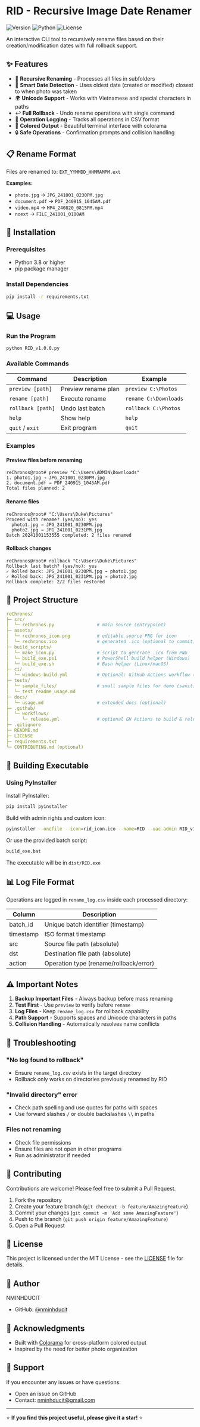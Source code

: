 # RID - Recursive Image Date Renamer

![Version](https://img.shields.io/badge/version-1.0.0-blue.svg)
![Python](https://img.shields.io/badge/python-3.8+-green.svg)
![License](https://img.shields.io/badge/license-MIT-orange.svg)

An interactive CLI tool to recursively rename files based on their creation/modification dates with full rollback support.

## ✨ Features

- 🔄 **Recursive Renaming** - Processes all files in subfolders
- 📅 **Smart Date Detection** - Uses oldest date (created or modified) closest to when photo was taken
- 🌍 **Unicode Support** - Works with Vietnamese and special characters in paths
- ↩️ **Full Rollback** - Undo rename operations with single command
- 📝 **Operation Logging** - Tracks all operations in CSV format
- 🎨 **Colored Output** - Beautiful terminal interface with colorama
- 🔒 **Safe Operations** - Confirmation prompts and collision handling

## 📋 Rename Format

Files are renamed to: `EXT_YYMMDD_HHMMAMPM.ext`

**Examples:**
- `photo.jpg` → `JPG_241001_0230PM.jpg`
- `document.pdf` → `PDF_240915_1045AM.pdf`
- `video.mp4` → `MP4_240820_0815PM.mp4`
- `noext` → `FILE_241001_0100AM`

## 🚀 Installation

### Prerequisites

- Python 3.8 or higher
- pip package manager

### Install Dependencies

```bash
pip install -r requirements.txt
```

## 💻 Usage

### Run the Program

```bash
python RID_v1.0.0.py
```

### Available Commands

| Command           | Description         | Example               |
|-------------------|---------------------|-----------------------|
| `preview [path]`  | Preview rename plan | `preview C:\Photos`   |
| `rename [path]`   | Execute rename      | `rename C:\Downloads` |
| `rollback [path]` | Undo last batch     | `rollback C:\Photos`  |
| `help`            | Show help           | `help`                |
| `quit` / `exit`   | Exit program        | `quit`                |

### Examples

#### Preview files before renaming
```
reChronos@root# preview "C:\Users\ADMIN\Downloads"
1. photo1.jpg → JPG_241001_0230PM.jpg
2. document.pdf → PDF_240915_1045AM.pdf
Total files planned: 2
```

#### Rename files
```
reChronos@root# "C:\Users\Duke\Pictures"
Proceed with rename? (yes/no): yes
  photo1.jpg → JPG_241001_0230PM.jpg
  photo2.jpg → JPG_241001_0231PM.jpg
Batch 20241001153555 completed: 2 files renamed
```

#### Rollback changes
```
reChronos@root# rollback "C:\Users\Duke\Pictures"
Rollback last batch? (yes/no): yes
✓ Rolled back: JPG_241001_0230PM.jpg → photo1.jpg
✓ Rolled back: JPG_241001_0231PM.jpg → photo2.jpg
Rollback complete: 2/2 files restored
```

## 📁 Project Structure

```yaml
reChronos/
├─ src/
│  └─ reChronos.py                # main source (entrypoint)
├─ assets/
│  └─ rechronos_icon.png          # editable source PNG for icon
│  └─ rechronos.ico               # generated .ico (optional to commit)
├─ build_scripts/
│  └─ make_icon.py                # script to generate .ico from PNG
│  └─ build_exe.ps1               # PowerShell build helper (Windows)
│  └─ build_exe.sh                # Bash helper (Linux/macOS)
├─ ci/
│  └─ windows-build.yml           # Optional: GitHub Actions workflow (example)
├─ tests/
│  └─ sample_files/               # small sample files for demo (sanitized)
│  └─ test_readme_usage.md
├─ docs/
│  └─ usage.md                    # extended docs (optional)
├─ .github/
│  └─ workflows/
│     └─ release.yml              # optional GH Actions to build & release exe
├─ .gitignore
├─ README.md
├─ LICENSE
├─ requirements.txt
└─ CONTRIBUTING.md (optional)
```

## 🔨 Building Executable

### Using PyInstaller

Install PyInstaller:
```bash
pip install pyinstaller
```

Build with admin rights and custom icon:
```bash
pyinstaller --onefile --icon=rid_icon.ico --name=RID --uac-admin RID_v1.0.0.py
```

Or use the provided batch script:
```bash
build_exe.bat
```

The executable will be in `dist/RID.exe`

## 📊 Log File Format

Operations are logged in `rename_log.csv` inside each processed directory:

| Column    | Description                            |
|-----------|----------------------------------------|
| batch_id  | Unique batch identifier (timestamp)    |
| timestamp | ISO format timestamp                   |
| src       | Source file path (absolute)            |
| dst       | Destination file path (absolute)       |
| action    | Operation type (rename/rollback/error) |

## ⚠️ Important Notes

1. **Backup Important Files** - Always backup before mass renaming
2. **Test First** - Use `preview` to verify before `rename`
3. **Log Files** - Keep `rename_log.csv` for rollback capability
4. **Path Support** - Supports spaces and Unicode characters in paths
5. **Collision Handling** - Automatically resolves name conflicts

## 🐛 Troubleshooting

### "No log found to rollback"
- Ensure `rename_log.csv` exists in the target directory
- Rollback only works on directories previously renamed by RID

### "Invalid directory" error
- Check path spelling and use quotes for paths with spaces
- Use forward slashes `/` or double backslashes `\\` in paths

### Files not renaming
- Check file permissions
- Ensure files are not open in other programs
- Run as administrator if needed

## 🤝 Contributing

Contributions are welcome! Please feel free to submit a Pull Request.

1. Fork the repository
2. Create your feature branch (`git checkout -b feature/AmazingFeature`)
3. Commit your changes (`git commit -m 'Add some AmazingFeature'`)
4. Push to the branch (`git push origin feature/AmazingFeature`)
5. Open a Pull Request

## 📝 License

This project is licensed under the MIT License - see the [LICENSE](LICENSE) file for details.

## 👤 Author

NMINHDUCIT

- GitHub: [@nminhducit](https://github.com/nminhducit)

## 🙏 Acknowledgments

- Built with [Colorama](https://github.com/tartley/colorama) for cross-platform colored output
- Inspired by the need for better photo organization

## 📮 Support

If you encounter any issues or have questions:
- Open an issue on GitHub
- Contact: nminhducit@gmail.com

---

⭐ **If you find this project useful, please give it a star!** ⭐